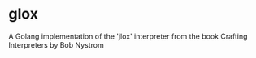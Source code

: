 # glox
A Golang implementation of the 'jlox' interpreter from the book Crafting Interpreters by Bob Nystrom
